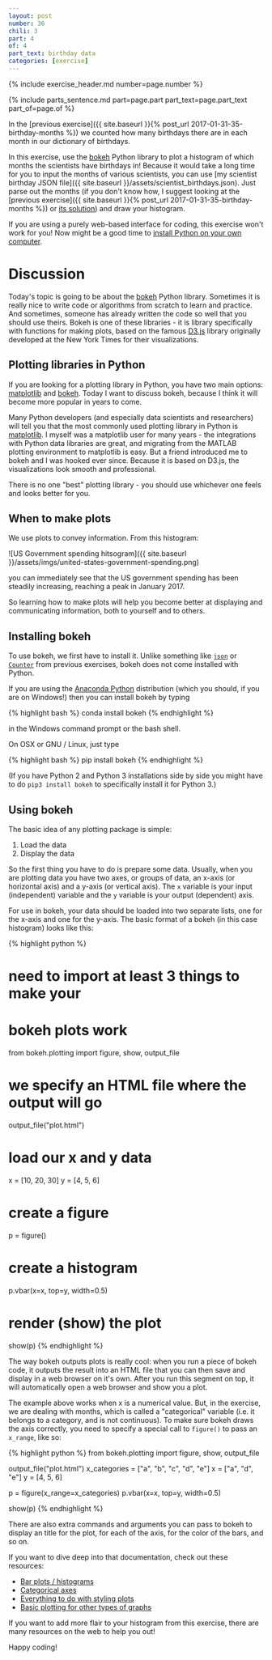 ```yaml
---
layout: post
number: 36
chili: 3
part: 4
of: 4
part_text: birthday data
categories: [exercise]
---
```


{% include exercise_header.md number=page.number %}

{% include parts_sentence.md part=page.part part_text=page.part_text part_of=page.of %} 

In the [previous exercise]({{ site.baseurl }}{% post_url 2017-01-31-35-birthday-months %}) we counted how many birthdays there are in each month in our dictionary of birthdays.

In this exercise, use the [bokeh](http://bokeh.pydata.org/en/latest/) Python library to plot a histogram of which months the scientists have birthdays in! Because it would take a long time for you to input the months of various scientists, you can use [my scientist birthday JSON file]({{ site.baseurl }}/assets/scientist_birthdays.json). Just parse out the months (if you don't know how, I suggest looking at the [previous exercise]({{ site.baseurl }}{% post_url 2017-01-31-35-birthday-months %}) or [its solution]()) and draw your histogram.

If you are using a purely web-based interface for coding, this exercise won't work for you! Now might be a good time to [install Python on your own computer]().

# Discussion

Today's topic is going to be about the [bokeh](http://bokeh.pydata.org/en/latest/) Python library. Sometimes it is really nice to write code or algorithms from scratch to learn and practice. And sometimes, someone has already written the code so well that you should use theirs. Bokeh is one of these libraries - it is library specifically with functions for making plots, based on the famous [D3.js](https://d3js.org/) library originally developed at the New York Times for their visualizations.

## Plotting libraries in Python

If you are looking for a plotting library in Python, you have two main options: [matplotlib](http://matplotlib.org/) and [bokeh](http://bokeh.pydata.org/en/latest/). Today I want to discuss bokeh, because I think it will become more popular in years to come.

Many Python developers (and especially data scientists and researchers) will tell you that the most commonly used plotting library in Python is [matplotlib](http://matplotlib.org/). I myself was a matplotlib user for many years - the integrations with Python data libraries are great, and migrating from the MATLAB plotting environment to matplotlib is easy. But a friend introduced me to bokeh and I was hooked ever since. Because it is based on D3.js, the visualizations look smooth and professional.

There is no one "best" plotting library - you should use whichever one feels and looks better for you.

## When to make plots

We use plots to convey information. From this histogram:

![US Government spending hitsogram]({{ site.baseurl }}/assets/imgs/united-states-government-spending.png)

you can immediately see that the US government spending has been steadily increasing, reaching a peak in January 2017.

So learning how to make plots will help you become better at displaying and communicating information, both to yourself and to others.

## Installing bokeh

To use bokeh, we first have to install it. Unlike something like [`json`](https://docs.python.org/3/library/json.html) or [`Counter`](https://docs.python.org/3/library/collections.html#collections.Counter) from previous exercises, bokeh does not come installed with Python.

If you are using the [Anaconda Python](https://www.continuum.io/downloads) distribution (which you should, if you are on Windows!) then you can install bokeh by typing 

{% highlight bash %}
conda install bokeh
{% endhighlight %}

in the Windows command prompt or the bash shell.

On OSX or GNU / Linux, just type

{% highlight bash %}
pip install bokeh
{% endhighlight %}

(If you have Python 2 and Python 3 installations side by side you might have to do `pip3 install bokeh` to specifically install it for Python 3.)

## Using bokeh

The basic idea of any plotting package is simple:

1. Load the data
2. Display the data

So the first thing you have to do is prepare some data. Usually, when you are plotting data you have two axes, or groups of data, an x-axis (or horizontal axis) and a y-axis (or vertical axis). The `x` variable is your input (independent) variable and the `y` variable is your output (dependent) axis.

For use in bokeh, your data should be loaded into two separate lists, one for the x-axis and one for the y-axis. The basic format of a bokeh (in this case histogram) looks like this:

{% highlight python %}
# need to import at least 3 things to make your
# bokeh plots work
from bokeh.plotting import figure, show, output_file

# we specify an HTML file where the output will go
output_file("plot.html")

# load our x and y data
x = [10, 20, 30]
y = [4, 5, 6]

# create a figure
p = figure()

# create a histogram
p.vbar(x=x, top=y, width=0.5)

# render (show) the plot
show(p)
{% endhighlight %}

The way bokeh outputs plots is really cool: when you run a piece of bokeh code, it outputs the result into an HTML file that you can then save and display in a web browser on it's own. After you run this segment on top, it will automatically open a web browser and show you a plot.

The example above works when x is a numerical value. But, in the exercise, we are dealing with months, which is called a "categorical" variable (i.e. it belongs to a category, and is not continuous). To make sure bokeh draws the axis correctly, you need to specify a special call to `figure()` to pass an `x_range`, like so:

{% highlight python %}
from bokeh.plotting import figure, show, output_file

output_file("plot.html")
x_categories = ["a", "b", "c", "d", "e"]
x = ["a", "d", "e"]
y = [4, 5, 6]

p = figure(x_range=x_categories)
p.vbar(x=x, top=y, width=0.5)

show(p)
{% endhighlight %}

There are also extra commands and arguments you can pass to bokeh to display an title for the plot, for each of the axis, for the color of the bars, and so on.

If you want to dive deep into that documentation, check out these resources:

* [Bar plots / histograms](http://bokeh.pydata.org/en/latest/docs/user_guide/plotting.html#bars)
* [Categorical axes](http://bokeh.pydata.org/en/latest/docs/user_guide/plotting.html#categorical-axes)
* [Everything to do with styling plots](http://bokeh.pydata.org/en/latest/docs/user_guide/styling.html)
* [Basic plotting for other types of graphs](http://bokeh.pydata.org/en/latest/docs/user_guide/plotting.html)

If you want to add more flair to your histogram from this exercise, there are many resources on the web to help you out!

Happy coding!
